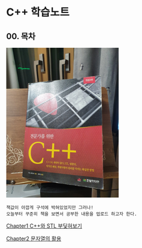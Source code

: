 #  C++ 학습노트

## 00. 목차

    
<img src="./img/전문가를위한C++책.jpg" width="300px">
    
    책값이 아깝게 구석에 박혀있었지만 그러나!
    오늘부터 꾸준히 책을 보면서 공부한 내용을 업로드 하고자 한다.

[Chapter1 C++와 STL 부딫혀보기](./Chapter01)

[Chapter2 문자열의 활용](./Chapter02)

